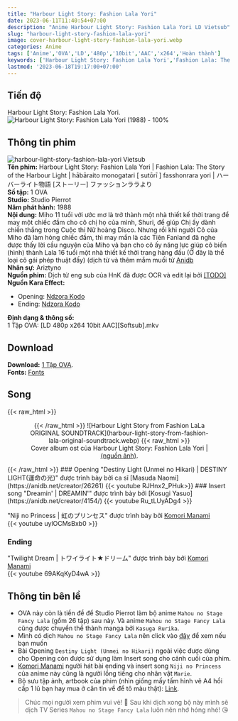 ```yaml
---
title: "Harbour Light Story: Fashion Lala Yori"
date: 2023-06-11T11:40:54+07:00
description: "Anime Harbour Light Story: Fashion Lala Yori LD Vietsub"
slug: "harbour-light-story-fashion-lala-yori"
image: cover-harbour-light-story-fashion-lala-yori.webp
categories: Anime
tags: ['Anime','OVA','LD','480p','10bit','AAC','x264','Hoàn thành']
keywords: ['Harbour Light Story: Fashion Lala Yori','Fashion Lala: The Story of the Harbour Light','hābāraito monogatari [ sutōrī ] fasshonrara yori','ハーバーライト物語 [ストーリー] ファッションララより','anime','anime vietsub','vietsub','anime fansub','fansub','Ariztyn-Fansub','Ariztyn Fansub','Ariztyn','Ariztyno']
lastmod: '2023-06-18T19:17:00+07:00'
---
```

## Tiến độ   
Harbour Light Story: Fashion Lala Yori. ![Harbour Light Story: Fashion Lala Yori (1988) - 100%](https://progress-bar.dev/100?title=hoàn-thành)  
## Thông tin phim   
![harbour-light-story-fashion-lala-yori Vietsub](harbour-light-story-fashion-lala-yori.webp)  
**Tên phim:** Harbour Light Story: Fashion Lala Yori | Fashion Lala: The Story of the Harbour Light | hābāraito monogatari [ sutōrī ] fasshonrara yori | ハーバーライト物語 [ストーリー] ファッションララより   
**Số tập:** 1 OVA  
**Studio:** Studio Pierrot   
**Năm phát hành:** 1988   
**Nội dung:** Miho 11 tuổi với ước mơ là trở thành một nhà thiết kế thời trang để may một chiếc đầm cho cô chị họ của mình, Shuri, để giúp Chị ấy dành chiến thắng trong Cuộc thi Nữ hoàng Disco. Nhưng rồi khi người Cô của Miho đã làm hỏng chiếc đầm, thì may mắn là các Tiên Fanland đã nghe được thấy lời cầu nguyện của Miho và ban cho cô ấy năng lực giúp cô biến (hình) thành Lala 16 tuổi một nhà thiết kế thời trang hàng đầu (Ờ đây là thể loại cô gái phép thuật đấy) (dịch từ và thêm mắm muối từ [Anidb](https://anidb.net/anime/3530)  
**Nhân sự:** Ariztyno   
**Nguồn phim:** Dịch từ eng sub của HnK đã được OCR và edit lại bởi [[TODO]](https://nyaa.si/view/1397573)     
**Nguồn Kara Effect:**   
- Opening: [Ndzora Kodo](https://www.youtube.com/watch?v=PfZwJlqHosY)   
- Ending: [Ndzora Kodo](https://www.youtube.com/watch?v=PfZwJlqHosY)   

**Định dạng & thông số:**      
1 Tập OVA: [LD 480p x264 10bit AAC][Softsub].mkv  
## Download  
**Download:** [1 Tập OVA](https://terabox.com/s/1d4x6CdTNSYHvR7V22AYpPQ).  
**Fonts:** [Fonts](https://github.com/Ariztynfansub/Fonts-Harbour-Light-Story-Fashion-Lala-Yori/archive/refs/heads/main.zip)  
## Song
{{< raw_html >}}  
<figure align="center">{{< /raw_html >}}
![Harbour Light Story from Fashion LaLa ORIGINAL SOUNDTRACK](harbour-light-story-from-fashion-lala-original-soundtrack.webp)  
{{< raw_html >}}  
<figcaption>Cover album ost của Harbour Light Story: Fashion Lala Yori | <a class="link" href="https://vgmdb.net/album/43823" target="_blank" rel="noopener">(nguồn ảnh)</a>.</figcaption>
</figure>{{< /raw_html >}}
### Opening
"Destiny Light (Unmei no Hikari) | DESTINY LIGHT(運命の光)" được trình bày bởi ca sĩ [Masuda Naomi](https://anidb.net/creator/26261)  
{{< youtube RJHnx2_PHuk>}}  
### Insert song  
"Dreamin' | DREAMIN'" được trình bày bởi [Kosugi Yasuo](https://anidb.net/creator/4154/)  
{{< youtube Ru_tLUyADg4 >}}  

"Niji no Princess | 虹のプリンセス" được trình bày bởi [Komori Manami](https://anidb.net/creator/26262)  
{{< youtube uylOCMsBxb0 >}}  
### Ending  
"Twilight Dream | トワイライト★ドリーム" được trình bày bởi [Komori Manami](https://anidb.net/creator/26262)  
{{< youtube 69AKqKyD4wA >}}  
## Thông tin bên lề  
- OVA này còn là tiền đề để Studio Pierrot làm bộ anime `Mahou no Stage Fancy Lala` (gồm 26 tập) sau này. Và anime `Mahou no Stage Fancy Lala` cũng được chuyển thể thành manga bởi `Kasuga Rurika`.
- Mình có dịch `Mahou no Stage Fancy Lala` nên click vào [đây](https://ariztynfansub.github.io/p/mahou-no-stage-fancy-lala/) để xem nếu bạn muốn
- Bài Opening `Destiny Light (Unmei no Hikari)` ngoài việc được dùng cho Opening còn được sử dụng làm Insert song cho cảnh cuối của phim.
- [Komori Manami](https://anidb.net/creator/26262) người hát bài ending và insert song `Niji no Princess` của anime này cũng là người lồng tiếng cho nhân vật `Marie`.
- Bộ sưu tập ảnh, artbook của phim (nhìn giống mấy tấm hình vẽ A4 hồi cấp 1 lũ bạn hay mua ở căn tin về để tô màu thật): [Link](http://www.onlyshojo.com/fancylalafashionlala.htm).
> Chúc mọi người xem phim vui vẻ! 🙂 Sau khi dịch xong bộ này mình sẽ dịch TV Series `Mahou no Stage Fancy Lala` luôn nên nhớ hóng nhé! 😘


